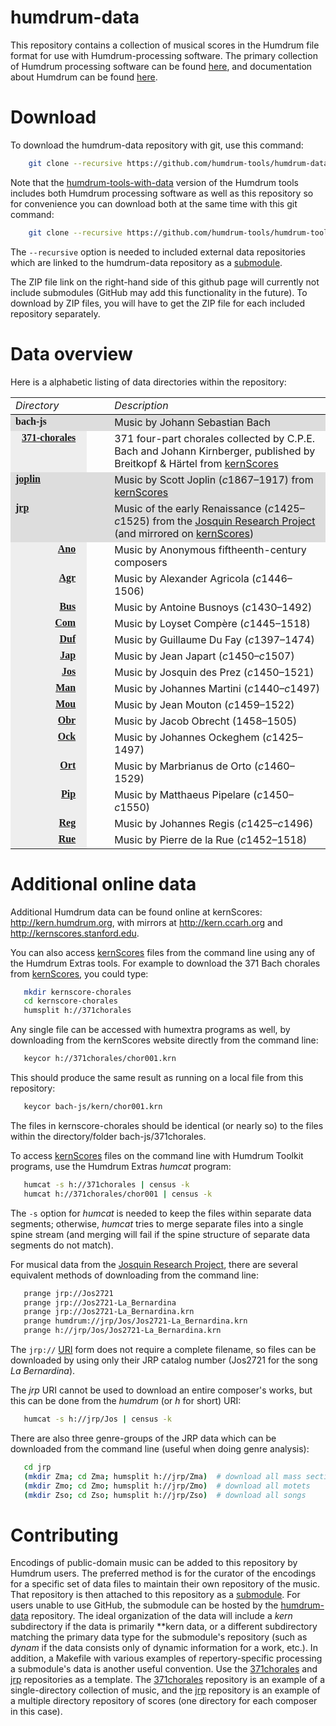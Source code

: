 humdrum-data
============

This repository contains a collection of musical scores in the
Humdrum file format for use with Humdrum-processing software.  The
primary collection of Humdrum processing software can be found
[here](https://github.com/humdrum-tools), and documentation about
Humdrum can be found [here](http://www.humdrum.org).


Download
========

To download the humdrum-data repository with git, use this command:

```bash
    git clone --recursive https://github.com/humdrum-tools/humdrum-data
```

Note that the [humdrum-tools-with-data](https://github.com/humdrum-tools/humdrum-tools-with-data)
version of the Humdrum tools includes both Humdrum processing
software as well as this repository so for convenience you can download both at
the same time with this git command:

```bash
    git clone --recursive https://github.com/humdrum-tools/humdrum-tools-with-data
```

The ```--recursive``` option is needed to included external data 
repositories which are linked to the humdrum-data repository 
as a [submodule](http://git-scm.com/book/en/Git-Tools-Submodules).

The ZIP file link on the right-hand side of this github page will currently
not include submodules (GitHub may add this functionality in the future).
To download by ZIP files, you will have to get the ZIP file for each included
repository separately.


Data overview
=============

Here is a alphabetic listing of data directories within the repository:

<table cellpadding="0" cellspacing="0">
<tr valign="top" style="border-bottom:1px solid black"><td><em>Directory</em></td><td></td><td><em>Description</em></td></tr>

<tr valign="top" style="background-color:#dddddd">
<td><span style="font-weight:bold; font-family:Arial Rounded MT Bold">bach-js</span></td>
<td width="20">&nbsp;</td>
<td>Music by Johann Sebastian Bach</td>
</tr>
 
<tr valign="top">
<td align="right" style="background-color:#eeeeee"><span style="white-space:nowrap; padding-left:10px; margin-right:10px; font-weight:bold; font-family:Arial Rounded MT Bold"><a href="https://github.com/craigsapp/bach-371-chorales">371-chorales</a></span></td>
<td width="20">&nbsp;</td>
<td>371 four-part chorales collected by C.P.E. Bach and Johann Kirnberger, published by Breitkopf & H&auml;rtel from <a href=http://kern.humdrum.org/browse?l=371chorales>kernScores</a></td>
</tr>

<tr valign="top" style="background-color:#dddddd">
<td><span style="font-weight:bold; font-family:Arial Rounded MT Bold"><a href=https://github.com/craigsapp/joplin-rags>joplin</a></td>
<td width="20">&nbsp;</td>
<td>Music by Scott Joplin (<em>c</em>1867&ndash;1917) from <a href=http://kern.humdrum.org/browse?l=joplin>kernScores</a></td>
</tr>

<tr valign="top" style="background-color:#dddddd">
<td><span style="font-weight:bold; font-family:Arial Rounded MT Bold"><a href=https://github.com/josquin-research-project/jrp-scores>jrp</a></td>
<td width="20">&nbsp;</td>
<td>Music of the early Renaissance (<em>c</em>1425&ndash;<em>c</em>1525) from the <a href=http://josquin.stanford.edu>Josquin Research Project</a> (and mirrored on <a href=http://kern.humdrum.org/browse?l=jrp>kernScores</a>)</td>
</tr>

<tr valign="top">
<td align="right" style="background-color:#eeeeee"><span style="margin-right:10px; font-weight:bold; font-family:Arial Rounded MT Bold"><a href=https://github.com/josquin-research-project/Ano>Ano</a></td>
<td width="20">&nbsp;</td>
<td>Music by Anonymous fiftheenth-century composers</td>
</tr>

<tr valign="top">
<td align="right" style="background-color:#eeeeee"><span style="margin-right:10px; font-weight:bold; font-family:Arial Rounded MT Bold"><a href=https://github.com/josquin-research-project/Agr>Agr</a></td>
<td width="20">&nbsp;</td>
<td>Music by Alexander Agricola (<em>c</em>1446&ndash;1506)</td>
</tr>

<tr valign="top">
<td align="right" style="background-color:#eeeeee"><span style="margin-right:10px; font-weight:bold; font-family:Arial Rounded MT Bold"><a href=https://github.com/josquin-research-project/Bus>Bus</a></td>
<td width="20">&nbsp;</td>
<td>Music by Antoine Busnoys (<em>c</em>1430&ndash;1492)</td>
</tr>

<tr valign="top">
<td align="right" style="background-color:#eeeeee"><span style="margin-right:10px; font-weight:bold; font-family:Arial Rounded MT Bold"><a href=https://github.com/josquin-research-project/Com>Com</a></td>
<td width="20">&nbsp;</td>
<td>Music by Loyset Comp&egrave;re (<em>c</em>1445&ndash;1518)</td>
</tr>

<tr valign="top">
<td align="right" style="background-color:#eeeeee"><span style="margin-right:10px; font-weight:bold; font-family:Arial Rounded MT Bold"><a href=https://github.com/josquin-research-project/Duf>Duf</a></td>
<td width="20">&nbsp;</td>
<td>Music by Guillaume Du Fay (<em>c</em>1397&ndash;1474)</td>
</tr>

<tr valign="top">
<td align="right" style="background-color:#eeeeee"><span style="margin-right:10px; font-weight:bold; font-family:Arial Rounded MT Bold"><a href=https://github.com/josquin-research-project/Jap>Jap</a></td>
<td width="20">&nbsp;</td>
<td>Music by Jean Japart (<em>c</em>1450&ndash;<em>c</em>1507)</td>
</tr>

<tr valign="top">
<td align="right" style="background-color:#eeeeee"><span style="margin-right:10px; font-weight:bold; font-family:Arial Rounded MT Bold"><a href=https://github.com/josquin-research-project/Jos>Jos</a></td>
<td width="20">&nbsp;</td>
<td>Music by Josquin des Prez (<em>c</em>1450&ndash;1521)</td>
</tr>

<tr valign="top">
<td align="right" style="background-color:#eeeeee"><span style="margin-right:10px; font-weight:bold; font-family:Arial Rounded MT Bold"><a href=https://github.com/josquin-research-project/Mar>Man</a></td>
<td width="20">&nbsp;</td>
<td>Music by Johannes Martini (<em>c</em>1440&ndash;<em>c</em>1497)</td>
</tr>

<tr valign="top">
<td align="right" style="background-color:#eeeeee"><span style="margin-right:10px; font-weight:bold; font-family:Arial Rounded MT Bold"><a href=https://github.com/josquin-research-project/Mou>Mou</a></td>
<td width="20">&nbsp;</td>
<td>Music by Jean Mouton (<em>c</em>1459&ndash;1522)</td>
</tr>

<tr valign="top">
<td align="right" style="background-color:#eeeeee"><span style="margin-right:10px; font-weight:bold; font-family:Arial Rounded MT Bold"><a href=https://github.com/josquin-research-project/Obr>Obr</a></td>
<td width="20">&nbsp;</td>
<td>Music by Jacob Obrecht (1458&ndash;1505)</td>
</tr>

<tr valign="top">
<td align="right" style="background-color:#eeeeee"><span style="margin-right:10px; font-weight:bold; font-family:Arial Rounded MT Bold"><a href=https://github.com/josquin-research-project/Ock>Ock</a></td>
<td width="20">&nbsp;</td>
<td>Music by Johannes Ockeghem (<em>c</em>1425&ndash;1497)</td>
</tr>

<tr valign="top">
<td align="right" style="background-color:#eeeeee"><span style="margin-right:10px; font-weight:bold; font-family:Arial Rounded MT Bold"><a href=https://github.com/josquin-research-project/Ort>Ort</a></td>
<td width="20">&nbsp;</td>
<td>Music by Marbrianus de Orto (<em>c</em>1460&ndash;1529)</td>
</tr>

<tr valign="top">
<td align="right" style="background-color:#eeeeee"><span style="margin-right:10px; font-weight:bold; font-family:Arial Rounded MT Bold"><a href=https://github.com/josquin-research-project/Pip>Pip</a></td>
<td width="20">&nbsp;</td>
<td>Music by Matthaeus Pipelare (<em>c</em>1450&ndash;<em>c</em>1550)</td>
</tr>

<tr valign="top">
<td align="right" style="background-color:#eeeeee"><span style="margin-right:10px; font-weight:bold; font-family:Arial Rounded MT Bold"><a href=https://github.com/josquin-research-project/Reg>Reg</a></td>
<td width="20">&nbsp;</td>
<td>Music by Johannes Regis (<em>c</em>1425&ndash;<em>c</em>1496)</td>
</tr>

<tr valign="top">
<td align="right" style="background-color:#eeeeee"><span style="margin-right:10px; font-weight:bold; font-family:Arial Rounded MT Bold"><a href=https://github.com/josquin-research-project/Rue>Rue</a></td>
<td width="20">&nbsp;</td>
<td>Music by Pierre de la Rue (<em>c</em>1452&ndash;1518)</td>
</tr>

</table>


Additional online data
======================

Additional Humdrum data can be found online at kernScores: http://kern.humdrum.org, with mirrors at http://kern.ccarh.org and http://kernscores.stanford.edu.

You can also access [kernScores](http://kern.humdrum.org) files from the command line using any of the Humdrum Extras tools.  For example to download the 371 Bach chorales from [kernScores](http://kern.humdrum.org), you could type:

```bash
   mkdir kernscore-chorales
   cd kernscore-chorales
   humsplit h://371chorales
```

Any single file can be accessed with humextra programs as well, by downloading
from the kernScores website directly from the command line:

```bash
   keycor h://371chorales/chor001.krn
```

This should produce the same result as running on a local file from this repository:
 

```bash
   keycor bach-js/kern/chor001.krn
```

The files in kernscore-chorales should be identical (or nearly so) to the files within the directory/folder bach-js/371chorales.

To access [kernScores](http://kern.humdrum.org) files on the command line with Humdrum Toolkit programs, use the Humdrum Extras *humcat* program: 

```bash
   humcat -s h://371chorales | census -k
   humcat h://371chorales/chor001 | census -k
```

The ```-s``` option for *humcat* is needed to keep the files within
separate data segments; otherwise, *humcat* tries to merge separate
files into a single spine stream (and merging will fail if the
spine structure of separate data segments do not match).

For musical data from the [Josquin Research Project](http://josquin.stanford.edu), there are several equivalent methods of downloading from the command line:

```bash
   prange jrp://Jos2721
   prange jrp://Jos2721-La_Bernardina
   prange jrp://Jos2721-La_Bernardina.krn
   prange humdrum://jrp/Jos/Jos2721-La_Bernardina.krn
   prange h://jrp/Jos/Jos2721-La_Bernardina.krn
```

The ```jrp://``` [URI](http://en.wikipedia.org/wiki/URI) form does not
require a complete filename, so files can be downloaded by using only their
JRP catalog number (Jos2721 for the song *La Bernardina*).

The *jrp* URI cannot be used to download an entire composer's works, but this
can be done from the *humdrum* (or *h* for short) URI:

```bash
   humcat -s h://jrp/Jos | census -k
```

There are also three genre-groups of the JRP data which can be downloaded
from the command line (useful when doing genre analysis):

```bash
   cd jrp
   (mkdir Zma; cd Zma; humsplit h://jrp/Zma)  # download all mass sections
   (mkdir Zmo; cd Zmo; humsplit h://jrp/Zmo)  # download all motets
   (mkdir Zso; cd Zso; humsplit h://jrp/Zso)  # download all songs
```


Contributing
============

Encodings of public-domain music can be added to this repository
by Humdrum users.  The preferred method is for the curator of the
encodings for a specific set of data files to maintain their own
repository of the music.  That repository is then attached to this
repository as a
[submodule](http://git-scm.com/book/en/Git-Tools-Submodules).  For
users unable to use GitHub, the submodule can be hosted by the
[humdrum-data](httsp://github.com/humdrum-tools/humdrum-data)
repository.  The ideal organization of the data will include a
*kern* subdirectory if the data is primarily \*\*kern data, or a
different subdirectory matching the primary data type for the
submodule's repository (such as *dynam* if the data consists only
of dynamic information for a work, etc.).  In addition, a Makefile
with various examples of repertory-specific processing a submodule's
data is another useful convention.  Use the
[371chorales](https://github.com/craigsapp/bach-371-chorales) and
[jrp](https://github.com/josquin-research-project/jrp-scores)
repositories as a template.  The
[371chorales](https://github.com/craigsapp/bach-371-chorales)
repository is an example of a single-directory collection of music,
and the [jrp](https://github.com/josquin-research-project/jrp-scores)
repository is an example of a multiple directory repository of
scores (one directory for each composer in this case).





